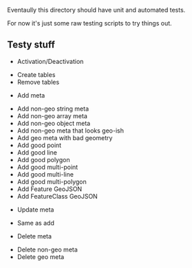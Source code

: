 Eventaully this directory should have unit and automated tests.

For now it's just some raw testing scripts to try things out.


Testy stuff
-----------

 * Activation/Deactivation
  - Create tables
  - Remove tables

 * Add meta
  - Add non-geo string meta
  - Add non-geo array meta
  - Add non-geo object meta
  - Add non-geo meta that looks geo-ish
  - Add geo meta with bad geometry
  - Add good point
  - Add good line
  - Add good polygon
  - Add good multi-point
  - Add good multi-line
  - Add good multi-polygon
  - Add Feature GeoJSON
  - Add FeatureClass GeoJSON

 * Update meta
  - Same as add

 * Delete meta
  - Delete non-geo meta
  - Delete geo meta
